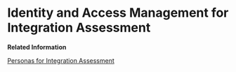 <!-- loio9a09cdd9131f410db0c391d1a51c564d -->

# Identity and Access Management for Integration Assessment

**Related Information**  


[Personas for Integration Assessment](personas-for-integration-assessment-5df5af1.md "")

